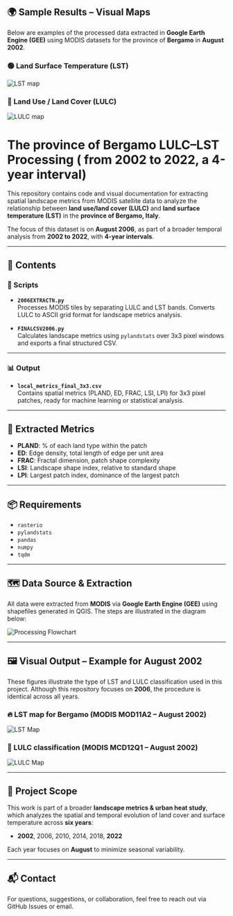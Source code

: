 ## 🌍 Sample Results – Visual Maps

Below are examples of the processed data extracted in **Google Earth Engine (GEE)** using MODIS datasets for the province of **Bergamo** in **August 2002**.

### 🟢 Land Surface Temperature (LST)
![LST map](LST_map.png)

### 🌿 Land Use / Land Cover (LULC)
![LULC map](LULC_map.png)



#  The province of Bergamo LULC–LST Processing ( from 2002 to 2022, a 4-year interval)

This repository contains code and visual documentation for extracting spatial landscape metrics from MODIS satellite data to analyze the relationship between **land use/land cover (LULC)** and **land surface temperature (LST)** in the **province of Bergamo, Italy**.

The focus of this dataset is on **August 2006**, as part of a broader temporal analysis from **2002 to 2022**, with **4-year intervals**.

---

## 📁 Contents

### 🔹 Scripts

- **`2006EXTRACTN.py`**  
  Processes MODIS tiles by separating LULC and LST bands. Converts LULC to ASCII grid format for landscape metrics analysis.

- **`FINALCSV2006.py`**  
  Calculates landscape metrics using `pylandstats` over 3x3 pixel windows and exports a final structured CSV.

---

### 📊 Output

- **`local_metrics_final_3x3.csv`**  
  Contains spatial metrics (PLAND, ED, FRAC, LSI, LPI) for 3x3 pixel patches, ready for machine learning or statistical analysis.

---

## 🧮 Extracted Metrics

- **PLAND**: % of each land type within the patch  
- **ED**: Edge density, total length of edge per unit area  
- **FRAC**: Fractal dimension, patch shape complexity  
- **LSI**: Landscape shape index, relative to standard shape  
- **LPI**: Largest patch index, dominance of the largest patch  

---

## 📦 Requirements

- `rasterio`  
- `pylandstats`  
- `pandas`  
- `numpy`  
- `tqdm`

---

## 🗺️ Data Source & Extraction

All data were extracted from **MODIS** via **Google Earth Engine (GEE)** using shapefiles generated in QGIS. The steps are illustrated in the diagram below:

![Processing Flowchart](path/to/flowchart.png) <!-- ← replace with actual relative path -->

---

## 🖼️ Visual Output – Example for August 2002

These figures illustrate the type of LST and LULC classification used in this project. Although this repository focuses on **2006**, the procedure is identical across all years.

### 🔥 LST map for Bergamo (MODIS MOD11A2 – August 2002)
![LST Map](path/to/LST_map.png) <!-- ← replace with actual relative path -->

### 🌱 LULC classification (MODIS MCD12Q1 – August 2002)
![LULC Map](path/to/LULC_map.png) <!-- ← replace with actual relative path -->

---

## 📌 Project Scope

This work is part of a broader **landscape metrics & urban heat study**, which analyzes the spatial and temporal evolution of land cover and surface temperature across **six years**:

- **2002**, 2006, 2010, 2014, 2018, **2022**

Each year focuses on **August** to minimize seasonal variability.

---

## 📬 Contact

For questions, suggestions, or collaboration, feel free to reach out via GitHub Issues or email.
